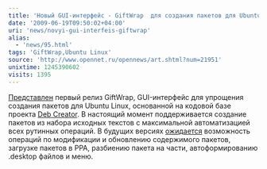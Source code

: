 ```yaml
---
title: 'Новый GUI-интерфейс - GiftWrap  для создания пакетов для Ubuntu Linux'
date: '2009-06-19T09:50:02+04:00'
uri: 'news/novyi-gui-interfeis-giftwrap'
alias: 
  - 'news/95.html'
tags: 'GiftWrap,Ubuntu Linux'
source: 'http://www.opennet.ru/opennews/art.shtml?num=21951'
unixtime: 1245390602
visits: 1395
---
```

[Представлен](http://giftwrap.tuxfamily.org/)  первый релиз GiftWrap, GUI-интерфейс для упрощения создания пакетов для Ubuntu Linux, основанной на кодовой базе проекта [Deb Creator](http://debcreator.cmsoft.net/). В настоящий момент поддерживается создание пакетов из набора исходных текстов с максимальной автоматизацией всех рутинных операций. В будущих версиях  [ожидается](http://giftwrap.wikia.com/wiki/Roadmap) возможность операций по модификации и обновлению содержимого пакетов, загрузке пакетов в PPA, разбиению пакета на части, автоформированию .desktop файлов и меню.
